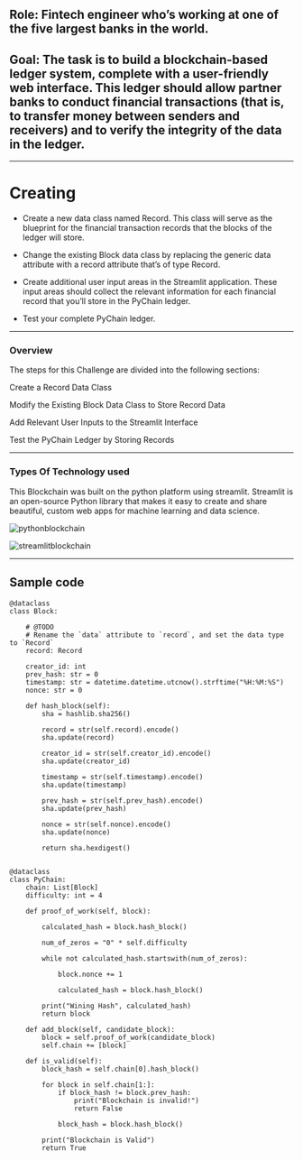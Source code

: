 ## Role: Fintech engineer who’s working at one of the five largest banks in the world.

## Goal: The task is to build a blockchain-based ledger system, complete with a user-friendly web interface. This ledger should allow partner banks to conduct financial transactions (that is, to transfer money between senders and receivers) and to verify the integrity of the data in the ledger.

------

# Creating 

* Create a new data class named Record. This class will serve as the blueprint for the financial transaction records that the blocks of the ledger will store.

* Change the existing Block data class by replacing the generic data attribute with a record attribute that’s of type Record.

* Create additional user input areas in the Streamlit application. These input areas should collect the relevant information for each financial record that you’ll store in the PyChain ledger.

* Test your complete PyChain ledger.

------

### Overview 

The steps for this Challenge are divided into the following sections:

Create a Record Data Class

Modify the Existing Block Data Class to Store Record Data

Add Relevant User Inputs to the Streamlit Interface

Test the PyChain Ledger by Storing Records

------

### Types Of Technology used
This Blockchain was built on the python platform using streamlit. Streamlit is an open-source Python library that makes it easy to create and share beautiful, custom web apps for machine learning and data science. 

![pythonblockchain](https://media.onlinecoursebay.com/2019/07/30020503/2454264_fd7c-750x405.jpg)

![streamlitblockchain](https://blog.jcharistech.com/wp-content/uploads/2020/11/workingwithstfileuploads_streamlit_jcharistech.png)

-----

## Sample code 
```
@dataclass
class Block:

    # @TODO
    # Rename the `data` attribute to `record`, and set the data type to `Record`
    record: Record

    creator_id: int
    prev_hash: str = 0
    timestamp: str = datetime.datetime.utcnow().strftime("%H:%M:%S")
    nonce: str = 0

    def hash_block(self):
        sha = hashlib.sha256()

        record = str(self.record).encode()
        sha.update(record)

        creator_id = str(self.creator_id).encode()
        sha.update(creator_id)

        timestamp = str(self.timestamp).encode()
        sha.update(timestamp)

        prev_hash = str(self.prev_hash).encode()
        sha.update(prev_hash)

        nonce = str(self.nonce).encode()
        sha.update(nonce)

        return sha.hexdigest()


@dataclass
class PyChain:
    chain: List[Block]
    difficulty: int = 4

    def proof_of_work(self, block):

        calculated_hash = block.hash_block()

        num_of_zeros = "0" * self.difficulty

        while not calculated_hash.startswith(num_of_zeros):

            block.nonce += 1

            calculated_hash = block.hash_block()

        print("Wining Hash", calculated_hash)
        return block

    def add_block(self, candidate_block):
        block = self.proof_of_work(candidate_block)
        self.chain += [block]

    def is_valid(self):
        block_hash = self.chain[0].hash_block()

        for block in self.chain[1:]:
            if block_hash != block.prev_hash:
                print("Blockchain is invalid!")
                return False

            block_hash = block.hash_block()

        print("Blockchain is Valid")
        return True




```
